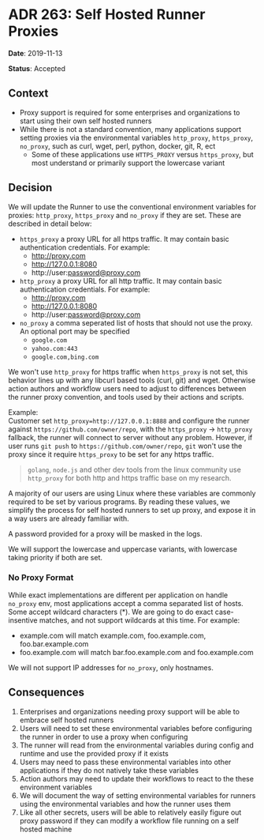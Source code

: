 # ADR 263: Self Hosted Runner Proxies

**Date**: 2019-11-13

**Status**: Accepted

## Context

- Proxy support is required for some enterprises and organizations to start using their own self hosted runners
- While there is not a standard convention, many applications support setting proxies via the environmental variables `http_proxy`, `https_proxy`, `no_proxy`, such as curl, wget, perl, python, docker, git, R, ect
  - Some of these applications use `HTTPS_PROXY` versus `https_proxy`, but most understand or primarily support the lowercase variant

## Decision

We will update the Runner to use the conventional environment variables for proxies: `http_proxy`, `https_proxy` and `no_proxy` if they are set.
These are described in detail below:
- `https_proxy` a proxy URL for all https traffic. It may contain basic authentication credentials. For example:
  - http://proxy.com
  - http://127.0.0.1:8080
  - http://user:password@proxy.com
- `http_proxy` a proxy URL for all http traffic. It may contain basic authentication credentials. For example:
  - http://proxy.com
  - http://127.0.0.1:8080
  - http://user:password@proxy.com
- `no_proxy` a comma seperated list of hosts that should not use the proxy. An optional port may be specified
  - `google.com`
  - `yahoo.com:443`
  - `google.com,bing.com`

We won't use `http_proxy` for https traffic when `https_proxy` is not set, this behavior lines up with any libcurl based tools (curl, git) and wget.
Otherwise action authors and workflow users need to adjust to differences between the runner proxy convention, and tools used by their actions and scripts.  

Example:  
  Customer set `http_proxy=http://127.0.0.1:8888` and configure the runner against `https://github.com/owner/repo`, with the `https_proxy` -> `http_proxy` fallback, the runner will connect to server without any problem. However, if user runs `git push` to `https://github.com/owner/repo`, `git` won't use the proxy since it require `https_proxy` to be set for any https traffic.

> `golang`, `node.js` and other dev tools from the linux community use `http_proxy` for both http and https traffic base on my research.

A majority of our users are using Linux where these variables are commonly required to be set by various programs. By reading these values, we simplify the process for self hosted runners to set up proxy, and expose it in a way users are already familiar with.

A password provided for a proxy will be masked in the logs.

We will support the lowercase and uppercase variants, with lowercase taking priority if both are set.

### No Proxy Format

While exact implementations are different per application on handle `no_proxy` env, most applications accept a comma separated list of hosts. Some accept wildcard characters (*). We are going to do exact case-insentive matches, and not support wildcards at this time.
For example:
- example.com will match example.com, foo.example.com, foo.bar.example.com
- foo.example.com will match bar.foo.example.com and foo.example.com

We will not support IP addresses for `no_proxy`, only hostnames.

## Consequences

1. Enterprises and organizations needing proxy support will be able to embrace self hosted runners
2. Users will need to set these environmental variables before configuring the runner in order to use a proxy when configuring
3. The runner will read from the environmental variables during config and runtime and use the provided proxy if it exists
4. Users may need to pass these environmental variables into other applications if they do not natively take these variables
5. Action authors may need to update their workflows to react to the these environment variables
6. We will document the way of setting environmental variables for runners using the environmental variables and how the runner uses them
7. Like all other secrets, users will be able to relatively easily figure out proxy password if they can modify a workflow file running on a self hosted machine